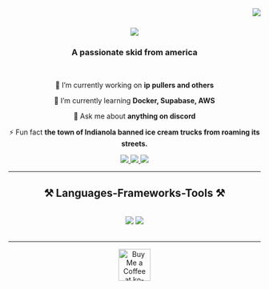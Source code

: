 <img align="right" src="https://visitor-badge.laobi.icu/badge?page_id=rival-source.rival" />

<h1 align="center">
    <img src="https://readme-typing-svg.herokuapp.com/?font=Righteous&size=35&center=true&vCenter=true&width=500&height=70&duration=4000&lines=Hi+There!+👋;+I'm+Rival!;" />
</h1>

<h3 align="center">A passionate skid from america</h3>

<br/>

<div align="center">
 
 🔭 I’m currently working on **ip pullers and others**
 
 🌱 I’m currently learning **Docker, Supabase, AWS**

💬 Ask me about **anything on discord**

⚡ Fun fact **the town of Indianola banned ice cream trucks from roaming its streets.**

 </div>
 
<div align="center"> 
  <a href="mailto:rivalsource300@gmail.com">
    <img src="https://img.shields.io/badge/Gmail-333333?style=for-the-badge&logo=gmail&logoColor=red" />
  </a>
  <a href="https://open.spotify.com/user/31vvw7fcaiwyhsh63pnd7egxbbwu?si=9a0e12a6375b4d9b" target="_blank">
    <img src="https://img.shields.io/badge/Spotify-1ED760?&style=for-the-badge&logo=spotify&logoColor=white" target="_blank" />
  </a>
  <a href="https://discord.gg/krPmEKUQXc" target="_blank">
     <img src="https://img.shields.io/badge/Discord-5865F2?style=for-the-badge&logo=Discord&logoColor=white" target="_blank" /> <!-- sqlite, safari, google-chrome are other good icon options -->
  </a>
</div>

 <hr/>
 
<h2 align="center">⚒️ Languages-Frameworks-Tools ⚒️</h2>
<br/>
<div align="center">
    <img src="https://skillicons.dev/icons?i=react,bootstrap,mui,html,css,vscode,github,figma,tailwind,git,r" />
    <img src="https://skillicons.dev/icons?i=nodejs,python,javascript,typescript,express,firebase,mongodb,c,java,nextjs,mysql,flask" /><br>
</div>

<br/>
<hr/>

<div align="center">
 

<div align="center">
<a href='https://ko-fi.com/rivalsource' target='_blank'><img height='64' style='border:0px;height:64px;' src='https://storage.ko-fi.com/cdn/kofi1.png?v=3' border='0' alt='Buy Me a Coffee at ko-fi.com' /></a>
</div>

<br/>
